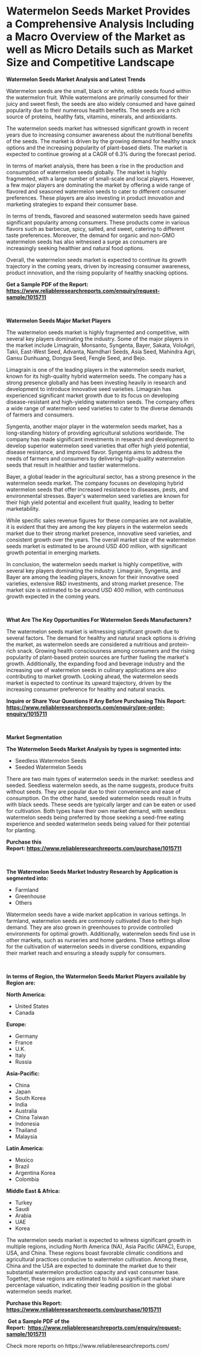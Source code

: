 <p><h1>Watermelon Seeds Market Provides a Comprehensive Analysis Including a Macro Overview of the Market as well as Micro Details such as Market Size and Competitive Landscape</h1></p><p><strong>Watermelon Seeds Market Analysis and Latest Trends</strong></p>
<p><p>Watermelon seeds are the small, black or white, edible seeds found within the watermelon fruit. While watermelons are primarily consumed for their juicy and sweet flesh, the seeds are also widely consumed and have gained popularity due to their numerous health benefits. The seeds are a rich source of proteins, healthy fats, vitamins, minerals, and antioxidants.</p><p>The watermelon seeds market has witnessed significant growth in recent years due to increasing consumer awareness about the nutritional benefits of the seeds. The market is driven by the growing demand for healthy snack options and the increasing popularity of plant-based diets. The market is expected to continue growing at a CAGR of 6.3% during the forecast period.</p><p>In terms of market analysis, there has been a rise in the production and consumption of watermelon seeds globally. The market is highly fragmented, with a large number of small-scale and local players. However, a few major players are dominating the market by offering a wide range of flavored and seasoned watermelon seeds to cater to different consumer preferences. These players are also investing in product innovation and marketing strategies to expand their consumer base.</p><p>In terms of trends, flavored and seasoned watermelon seeds have gained significant popularity among consumers. These products come in various flavors such as barbecue, spicy, salted, and sweet, catering to different taste preferences. Moreover, the demand for organic and non-GMO watermelon seeds has also witnessed a surge as consumers are increasingly seeking healthier and natural food options.</p><p>Overall, the watermelon seeds market is expected to continue its growth trajectory in the coming years, driven by increasing consumer awareness, product innovation, and the rising popularity of healthy snacking options.</p></p>
<p><strong>Get a Sample PDF of the Report:&nbsp; <a href="https://www.reliableresearchreports.com/enquiry/request-sample/1015711">https://www.reliableresearchreports.com/enquiry/request-sample/1015711</a></strong></p>
<p>&nbsp;</p>
<p><strong>Watermelon Seeds Major Market Players</strong></p>
<p><p>The watermelon seeds market is highly fragmented and competitive, with several key players dominating the industry. Some of the major players in the market include Limagrain, Monsanto, Syngenta, Bayer, Sakata, VoloAgri, Takii, East-West Seed, Advanta, Namdhari Seeds, Asia Seed, Mahindra Agri, Gansu Dunhuang, Dongya Seed, Fengle Seed, and Bejo.</p><p>Limagrain is one of the leading players in the watermelon seeds market, known for its high-quality hybrid watermelon seeds. The company has a strong presence globally and has been investing heavily in research and development to introduce innovative seed varieties. Limagrain has experienced significant market growth due to its focus on developing disease-resistant and high-yielding watermelon seeds. The company offers a wide range of watermelon seed varieties to cater to the diverse demands of farmers and consumers.</p><p>Syngenta, another major player in the watermelon seeds market, has a long-standing history of providing agricultural solutions worldwide. The company has made significant investments in research and development to develop superior watermelon seed varieties that offer high yield potential, disease resistance, and improved flavor. Syngenta aims to address the needs of farmers and consumers by delivering high-quality watermelon seeds that result in healthier and tastier watermelons.</p><p>Bayer, a global leader in the agricultural sector, has a strong presence in the watermelon seeds market. The company focuses on developing hybrid watermelon seeds that offer increased resistance to diseases, pests, and environmental stresses. Bayer's watermelon seed varieties are known for their high yield potential and excellent fruit quality, leading to better marketability.</p><p>While specific sales revenue figures for these companies are not available, it is evident that they are among the key players in the watermelon seeds market due to their strong market presence, innovative seed varieties, and consistent growth over the years. The overall market size of the watermelon seeds market is estimated to be around USD 400 million, with significant growth potential in emerging markets.</p><p>In conclusion, the watermelon seeds market is highly competitive, with several key players dominating the industry. Limagrain, Syngenta, and Bayer are among the leading players, known for their innovative seed varieties, extensive R&D investments, and strong market presence. The market size is estimated to be around USD 400 million, with continuous growth expected in the coming years.</p></p>
<p>&nbsp;</p>
<p><strong>What Are The Key Opportunities For Watermelon Seeds Manufacturers?</strong></p>
<p><p>The watermelon seeds market is witnessing significant growth due to several factors. The demand for healthy and natural snack options is driving the market, as watermelon seeds are considered a nutritious and protein-rich snack. Growing health consciousness among consumers and the rising popularity of plant-based protein sources are further fueling the market's growth. Additionally, the expanding food and beverage industry and the increasing use of watermelon seeds in culinary applications are also contributing to market growth. Looking ahead, the watermelon seeds market is expected to continue its upward trajectory, driven by the increasing consumer preference for healthy and natural snacks.</p></p>
<p><strong>Inquire or Share Your Questions If Any Before Purchasing This Report: <a href="https://www.reliableresearchreports.com/enquiry/pre-order-enquiry/1015711">https://www.reliableresearchreports.com/enquiry/pre-order-enquiry/1015711</a></strong></p>
<p>&nbsp;</p>
<p><strong>Market Segmentation</strong></p>
<p><strong>The Watermelon Seeds Market Analysis by types is segmented into:</strong></p>
<p><ul><li>Seedless Watermelon Seeds</li><li>Seeded Watermelon Seeds</li></ul></p>
<p><p>There are two main types of watermelon seeds in the market: seedless and seeded. Seedless watermelon seeds, as the name suggests, produce fruits without seeds. They are popular due to their convenience and ease of consumption. On the other hand, seeded watermelon seeds result in fruits with black seeds. These seeds are typically larger and can be eaten or used for cultivation. Both types have their own market demand, with seedless watermelon seeds being preferred by those seeking a seed-free eating experience and seeded watermelon seeds being valued for their potential for planting.</p></p>
<p><strong>Purchase this Report:&nbsp;<a href="https://www.reliableresearchreports.com/purchase/1015711">https://www.reliableresearchreports.com/purchase/1015711</a></strong></p>
<p>&nbsp;</p>
<p><strong>The Watermelon Seeds Market Industry Research by Application is segmented into:</strong></p>
<p><ul><li>Farmland</li><li>Greenhouse</li><li>Others</li></ul></p>
<p><p>Watermelon seeds have a wide market application in various settings. In farmland, watermelon seeds are commonly cultivated due to their high demand. They are also grown in greenhouses to provide controlled environments for optimal growth. Additionally, watermelon seeds find use in other markets, such as nurseries and home gardens. These settings allow for the cultivation of watermelon seeds in diverse conditions, expanding their market reach and ensuring a steady supply for consumers.</p></p>
<p>&nbsp;</p>
<p><strong>In terms of Region, the Watermelon Seeds Market Players available by Region are:</strong></p>
<p>
    <p> <strong> North America: </strong>
        <ul>
            <li>United States</li>
            <li>Canada</li>
        </ul>
        </p> 
    <p> <strong> Europe: </strong>
        <ul>
            <li>Germany</li>
            <li>France</li>
            <li>U.K.</li>
            <li>Italy</li>
            <li>Russia</li>
        </ul>
        </p> 
    <p> <strong> Asia-Pacific: </strong>
        <ul>
            <li>China</li>
            <li>Japan</li>
            <li>South Korea</li>
            <li>India</li>
            <li>Australia</li>
            <li>China Taiwan</li>
            <li>Indonesia</li>
            <li>Thailand</li>
            <li>Malaysia</li>
        </ul>
        </p> 
    <p> <strong> Latin America: </strong>
        <ul>
            <li>Mexico</li>
            <li>Brazil</li>
            <li>Argentina Korea</li>
            <li>Colombia</li>
        </ul>
        </p> 
    <p> <strong> Middle East & Africa: </strong>
        <ul>
            <li>Turkey</li>
            <li>Saudi</li>
            <li>Arabia</li>
            <li>UAE</li>
            <li>Korea</li>
        </ul>
    </p>
    </p>
<p><p>The watermelon seeds market is expected to witness significant growth in multiple regions, including North America (NA), Asia Pacific (APAC), Europe, USA, and China. These regions boast favorable climatic conditions and agricultural practices conducive to watermelon cultivation. Among these, China and the USA are expected to dominate the market due to their substantial watermelon production capacity and vast consumer base. Together, these regions are estimated to hold a significant market share percentage valuation, indicating their leading position in the global watermelon seeds market.</p></p>
<p><strong>Purchase this Report: <a href="https://www.reliableresearchreports.com/purchase/1015711">https://www.reliableresearchreports.com/purchase/1015711</a></strong></p>
<p>&nbsp;<strong>Get a Sample PDF of the Report:&nbsp;&nbsp;<a href="https://www.reliableresearchreports.com/enquiry/request-sample/1015711">https://www.reliableresearchreports.com/enquiry/request-sample/1015711</a></strong></p>
<p><strong></strong></p>
<p>Check more reports on https://www.reliableresearchreports.com/</p>